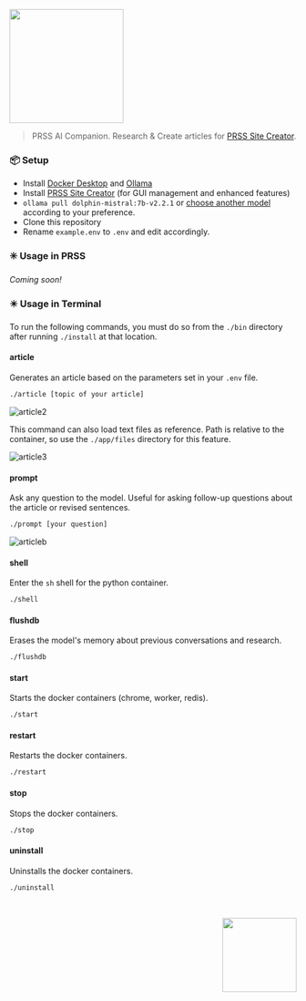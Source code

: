 <p>
  <img src="https://github.com/prss-io/prssai/assets/25509135/e2eca5d6-27c3-4c72-9e50-d1843e8e909a" width="200" />
  <blockquote>PRSS AI Companion. Research & Create articles for <a href="https://github.com/hodgef/PRSS">PRSS Site Creator</a>.</blockquote>

  ### 📦 Setup
  - Install [Docker Desktop](https://www.docker.com/products/docker-desktop/) and [Ollama](https://github.com/ollama/ollama)
  - Install [PRSS Site Creator](https://prss.io/) (for GUI management and enhanced features)
  - `ollama pull dolphin-mistral:7b-v2.2.1` or [choose another model](https://ollama.com/) according to your preference.
  - Clone this repository
  - Rename `example.env` to `.env` and edit accordingly.

  ### ✳️ Usage in PRSS
  _Coming soon!_

  ### ✴️ Usage in Terminal
  To run the following commands, you must do so from the `./bin` directory after running `./install` at that location.

  #### article
  Generates an article based on the parameters set in your `.env` file.
  ```bash
  ./article [topic of your article]
  ```
  ![article2](https://github.com/prss-io/prssai/assets/25509135/38068568-1cda-481b-8ecb-35d1c98e43e4)

  This command can also load text files as reference. Path is relative to the container, so use the `./app/files` directory for this feature.

  ![article3](https://github.com/prss-io/prssai/assets/25509135/00102a4d-d5d1-4fed-a014-e7286a0a7d08)



  #### prompt
  Ask any question to the model. Useful for asking follow-up questions about the article or revised sentences.
  ```bash
  ./prompt [your question]
  ```
  ![articleb](https://github.com/prss-io/prssai/assets/25509135/d2c92652-7514-46a8-a103-57c2fda5baee)



  #### shell
  Enter the `sh` shell for the python container.
  ```bash
  ./shell
  ```

  #### flushdb
  Erases the model's memory about previous conversations and research.
  ```bash
  ./flushdb
  ```

  #### start
  Starts the docker containers (chrome, worker, redis).
  ```bash
  ./start
  ```

  #### restart
  Restarts the docker containers.
  ```bash
  ./restart
  ```

  #### stop
  Stops the docker containers.
  ```bash
  ./stop
  ```

  #### uninstall
  Uninstalls the docker containers.
  ```bash
  ./uninstall
  ```
</p>

<div align="right">
  <br />
  <p><a href="https://prss.io"><img src="https://github.com/prss-io/prssai/assets/25509135/a0f1a975-50a0-4d2f-962c-3d5b462fe091" width="130" /></a></p>
</div>
